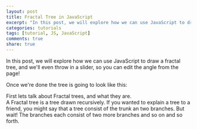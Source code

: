 ```yaml
---
layout: post
title: Fractal Tree in JavaScript
excerpt: "In this post, we will explore how we can use JavaScript to draw a fractal tree, and we'll even throw in a slider, so you can edit the angle from the page!."
categories: tutorials
tags: [tutorial, JS, JavaScript]
comments: true
share: true
---
```


In this post, we will explore how we can use JavaScript to draw a fractal tree, and we'll even throw in a slider, so you can edit the angle from the page!

Once we're done the tree is going to look like this:

<canvas id="canvas" width="800" height="600" style="width: 100%; height: auto;"></canvas>
<script src="{{ site.url }}/assets/js/fractal_tree/animate.js" type="text/javascript"></script>

First lets talk about Fractal trees, and what they are.  
A Fractal tree is a tree drawn recursively. If you wanted to explain a tree to a friend, you might say that a tree consist of the trunk an two branches.
But wait! The branches each consist of two more branches and so on and so forth.
